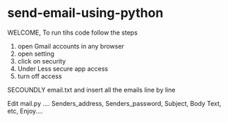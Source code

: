 # send-email-using-python
WELCOME,
To run tihs code follow the steps 
  1. open Gmail accounts in any browser
  2. open setting 
  3. click on security
  4. Under Less secure app access
  5. turn off access
 
SECOUNDLY
email.txt and insert all the emails 
line by line

Edit mail.py ....
Senders_address,
Senders_password,
Subject,
Body Text, 
etc,
    Enjoy....

